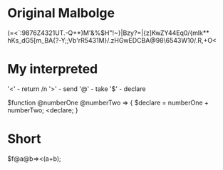 # Original Malbolge
 (=<`:9876Z4321UT.-Q+*)M'&%$H"!~}|Bzy?=|{z]KwZY44Eq0/{mlk**
 hKs_dG5[m_BA{?-Y;;Vb'rR5431M}/.zHGwEDCBA@98\6543W10/.R,+O<

# My interpreted
'<' - return /n
'>' - send
'@' - take
'$' - declare

$function @numberOne @numberTwo => {
  $declare = numberOne + numberTwo;
  <declare;
}

# Short
$f@a@b=><(a+b);
